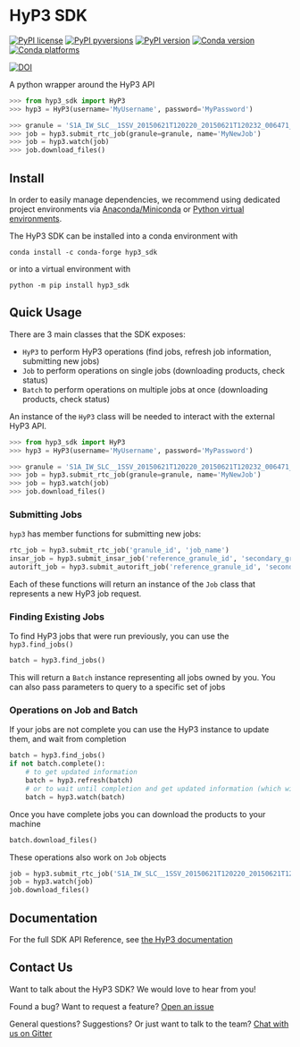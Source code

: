 # HyP3 SDK

[![PyPI license](https://img.shields.io/pypi/l/hyp3_sdk.svg)](https://pypi.python.org/pypi/hyp3_sdk/)
[![PyPI pyversions](https://img.shields.io/pypi/pyversions/hyp3_sdk.svg)](https://pypi.python.org/pypi/hyp3_sdk/)
[![PyPI version](https://img.shields.io/pypi/v/hyp3_sdk.svg)](https://pypi.python.org/pypi/hyp3_sdk/)
[![Conda version](https://img.shields.io/conda/vn/conda-forge/hyp3_sdk)](https://anaconda.org/conda-forge/hyp3_sdk)
[![Conda platforms](https://img.shields.io/conda/pn/conda-forge/hyp3_sdk)](https://anaconda.org/conda-forge/hyp3_sdk)

[![DOI](https://zenodo.org/badge/283858964.svg)](https://zenodo.org/badge/latestdoi/283858964)

A python wrapper around the HyP3 API

```python
>>> from hyp3_sdk import HyP3
>>> hyp3 = HyP3(username='MyUsername', password='MyPassword')

>>> granule = 'S1A_IW_SLC__1SSV_20150621T120220_20150621T120232_006471_008934_72D8'
>>> job = hyp3.submit_rtc_job(granule=granule, name='MyNewJob')
>>> job = hyp3.watch(job)
>>> job.download_files()
```

## Install

In order to easily manage dependencies, we recommend using dedicated project environments
via [Anaconda/Miniconda](https://docs.conda.io/projects/conda/en/latest/user-guide/install/index.html) 
or [Python virtual environments](https://docs.python.org/3/tutorial/venv.html). 

The HyP3 SDK can be installed into a conda environment with

```
conda install -c conda-forge hyp3_sdk
```

or into a virtual environment with

```
python -m pip install hyp3_sdk
```

## Quick Usage

There are 3 main classes that the SDK exposes:

- `HyP3` to perform HyP3 operations (find jobs, refresh job information, submitting new jobs)
- `Job` to perform operations on single jobs (downloading products, check status)
- `Batch` to perform operations on multiple jobs at once (downloading products, check status)

An instance of the `HyP3` class will be needed to interact with the external HyP3 API.

```python
>>> from hyp3_sdk import HyP3
>>> hyp3 = HyP3(username='MyUsername', password='MyPassword')

>>> granule = 'S1A_IW_SLC__1SSV_20150621T120220_20150621T120232_006471_008934_72D8'
>>> job = hyp3.submit_rtc_job(granule=granule, name='MyNewJob')
>>> job = hyp3.watch(job)
>>> job.download_files()
```

### Submitting Jobs

`hyp3` has member functions for submitting new jobs:
```python
rtc_job = hyp3.submit_rtc_job('granule_id', 'job_name')
insar_job = hyp3.submit_insar_job('reference_granule_id', 'secondary_granule_id', 'job_name')
autorift_job = hyp3.submit_autorift_job('reference_granule_id', 'secondary_granule_id', 'job_name')
```
Each of these functions will return an instance of the `Job` class that represents a new HyP3 job request.

### Finding Existing Jobs
To find HyP3 jobs that were run previously, you can use the `hyp3.find_jobs()`
```python
batch = hyp3.find_jobs()
```
This will return a `Batch` instance representing all jobs owned by you. You can also pass parameters to 
query to a specific set of jobs


### Operations on Job and Batch

If your jobs are not complete you can use the HyP3 instance to update them, and wait from completion
```python
batch = hyp3.find_jobs()
if not batch.complete():
    # to get updated information
    batch = hyp3.refresh(batch)
    # or to wait until completion and get updated information (which will take a fair bit)
    batch = hyp3.watch(batch)
```

Once you have complete jobs you can download the products to your machine
```python
batch.download_files()
```

These operations also work on `Job` objects
```python
job = hyp3.submit_rtc_job('S1A_IW_SLC__1SSV_20150621T120220_20150621T120232_006471_008934_72D8', 'MyJobName')
job = hyp3.watch(job)
job.download_files()
```

## Documentation

For the full SDK API Reference, see [the HyP3 documentation](https://hyp3-docs.asf.alaska.edu/using/sdk_api/)

## Contact Us

Want to talk about the HyP3 SDK? We would love to hear from you!

Found a bug? Want to request a feature?
[Open an issue](https://github.com/ASFHyP3/hyp3-sdk/issues/new)

General questions? Suggestions? Or just want to talk to the team?
[Chat with us on Gitter](https://gitter.im/ASFHyP3/community)
